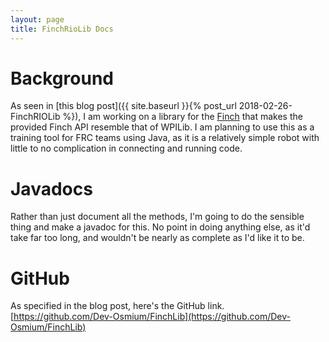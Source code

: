 ```yaml
---
layout: page
title: FinchRioLib Docs
---
```


# Background
As seen in [this blog post]({{ site.baseurl }}{% post_url 2018-02-26-FinchRIOLib %}), I am working on a library for the [Finch](https://finchrobot.com) that makes the provided Finch API resemble that of WPILib. I am planning to use this as a training tool for FRC teams using Java, as it is a relatively simple robot with little to no complication in connecting and running code.

# Javadocs
Rather than just document all the methods, I'm going to do the sensible thing and make a javadoc for this. No point in doing anything else, as it'd take far too long, and wouldn't be nearly as complete as I'd like it to be.

# GitHub
As specified in the blog post, here's the GitHub link.
[https://github.com/Dev-Osmium/FinchLib](https://github.com/Dev-Osmium/FinchLib)
